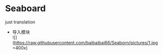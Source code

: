 # Seaboard
just translation

- 导入模块  
	![](https://raw.githubusercontent.com/baibaibai66/Seaborn/pictures/1.jpg =400x)
